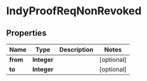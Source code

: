 

# IndyProofReqNonRevoked

## Properties

Name | Type | Description | Notes
------------ | ------------- | ------------- | -------------
**from** | **Integer** |  |  [optional]
**to** | **Integer** |  |  [optional]



